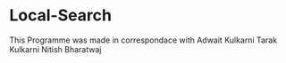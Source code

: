 # Local-Search

This Programme was made in correspondace with
Adwait Kulkarni
Tarak Kulkarni
Nitish Bharatwaj
